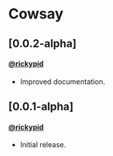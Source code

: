 # Cowsay

## [0.0.2-alpha]
#### [@rickypid](https://github.com/rickypid)
- Improved documentation.

## [0.0.1-alpha]
#### [@rickypid](https://github.com/rickypid)
- Initial release.
